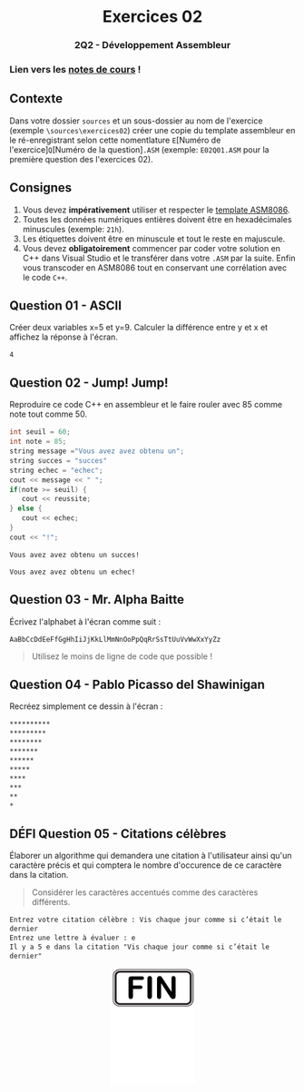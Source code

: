 <h1 align="Center">Exercices 02</h1>
<h3 align="Center">2Q2 - Développement Assembleur</h3>

### Lien vers les [notes de cours](https://slides.com/hkoncept/2q2-02?token=f6QnjBgl) !

## Contexte

Dans votre dossier `sources` et un sous-dossier au nom de l'exercice (exemple `\sources\exercices02`) créer une copie du template assembleur en le ré-enregistrant selon cette nomentlature `E`[Numéro de l'exercice]`Q`[Numéro de la question]`.ASM` (exemple: `E02Q01.ASM` pour la première question des l'exercices 02).

## Consignes

1. Vous devez **impérativement** utiliser et respecter le [template ASM8086](cshawi.info/bin/2q2/_TEMPLATE.ASM).
2. Toutes les données numériques entières doivent être en hexadécimales minuscules (exemple: `21h`).
3. Les étiquettes doivent être en minuscule et tout le reste en majuscule.
4. Vous devez **obligatoirement** commencer par coder votre solution en C++ dans Visual Studio et le transférer dans votre `.ASM` par la suite. Enfin vous transcoder en ASM8086 tout en conservant une corrélation avec le code `C++`.

## Question 01 - ASCII

Créer deux variables x=5 et y=9. Calculer la différence entre y et x et affichez la réponse à l'écran.

```plaintext
4
```

## Question 02 - Jump! Jump!

Reproduire ce code C++ en assembleur et le faire rouler avec 85 comme note tout comme 50.

```cpp
int seuil = 60;
int note = 85;
string message ="Vous avez avez obtenu un";
string succes = "succes"
string echec = "echec";
cout << message << " ";
if(note >= seuil) {
   cout << reussite;
} else {
   cout << echec;
}
cout << "!";
```

```plaintext
Vous avez avez obtenu un succes!
```

```plaintext
Vous avez avez obtenu un echec!
```

## Question 03 - Mr. Alpha Baitte

Écrivez l'alphabet à l'écran comme suit :

```plaintext
AaBbCcDdEeFfGgHhIiJjKkLlMmNnOoPpQqRrSsTtUuVvWwXxYyZz
```

> Utilisez le moins de ligne de code que possible !

## Question 04 - Pablo Picasso del Shawinigan

Recréez simplement ce dessin à l'écran :

```plaintext
**********
*********
********
*******
******
*****
****
***
**
*
```

## DÉFI Question 05 - Citations célèbres

Élaborer un algorithme qui demandera une citation à l'utilisateur ainsi qu'un caractère précis et qui comptera le nombre d'occurence de ce caractère dans la citation.

> Considérer les caractères accentués comme des caractères différents.

```plaintext
Entrez votre citation célèbre : Vis chaque jour comme si c’était le dernier
Entrez une lettre à évaluer : e
Il y a 5 e dans la citation "Vis chaque jour comme si c’était le dernier"
```

<p align="Center"><img src="./images/end.png" alt="drawing" width="150"/></p>
